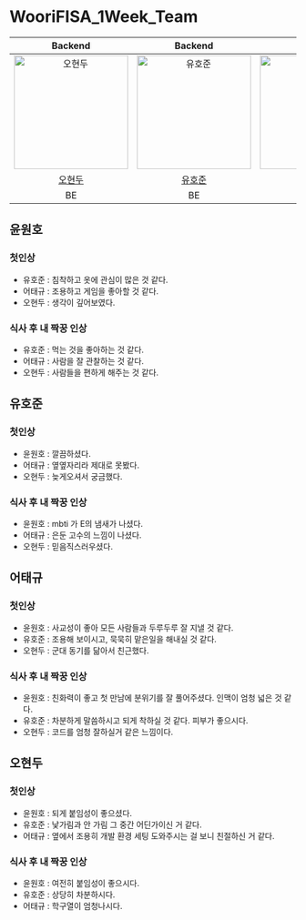 # WooriFISA_1Week_Team

|                                         Backend                                         |                                        Backend                                         |                                         Backend                                         |                                        Algorithm                                        |
|:---------------------------------------------------------------------------------------:|:--------------------------------------------------------------------------------------:|:---------------------------------------------------------------------------------------:|:---------------------------------------------------------------------------------------:|
| <img src="https://avatars.githubusercontent.com/u/114637614?v=4" width=200px alt="오현두"> | <img src="https://avatars.githubusercontent.com/u/73707598?v=4" width=200px alt="유호준"> | <img src="https://avatars.githubusercontent.com/u/123963462?v=4" width=200px alt="어태규"> | <img src="https://avatars.githubusercontent.com/u/129478826?v=4" width=200px alt="윤원호"> |
|                          [오현두](https://github.com/HyunDooBoo)                           |                           [유호준](https://github.com/wns5120)                            |                           [어태규](https://github.com/EOTAEGYU)                            |                          [윤원호](https://github.com/dnjsgh1204)                           |
|                                           BE                                            |                                           BE                                           |                                           BE                                            |                                           AG                                            |

## 윤원호

### 첫인상
- 유호준 : 침착하고 옷에 관심이 많은 것 같다.
- 어태규 : 조용하고 게임을 좋아할 것 같다.
- 오현두 : 생각이 깊어보였다.

### 식사 후 내 짝꿍 인상
- 유호준 : 먹는 것을 좋아하는 것 같다.
- 어태규 : 사람을 잘 관찰하는 것 같다.
- 오현두 : 사람들을 편하게 해주는 것 같다.

## 유호준

### 첫인상
- 윤원호 : 깔끔하셨다.
- 어태규 : 옆옆자리라 제대로 못봤다.
- 오현두 : 늦게오셔서 궁금했다.

### 식사 후 내 짝꿍 인상
- 윤원호 : mbti 가 E의 냄새가 나셨다. 
- 어태규 : 은둔 고수의 느낌이 나셨다.
- 오현두 : 믿음직스러우셨다. 

## 어태규

### 첫인상
- 윤원호 : 사교성이 좋아 모든 사람들과 두루두루 잘 지낼 것 같다.
- 유호준 : 조용해 보이시고, 묵묵히 맡은일을 해내실 것 같다.
- 오현두 : 군대 동기를 닮아서 친근했다.

### 식사 후 내 짝꿍 인상
- 윤원호 : 친화력이 좋고 첫 만남에 분위기를 잘 풀어주셨다. 인맥이 엄청 넓은 것 같다.
- 유호준 : 차분하게 말씀하시고 되게 착하실 것 같다. 피부가 좋으시다.
- 오현두 : 코드를 엄청 잘하실거 같은 느낌이다.

## 오현두

### 첫인상
- 윤원호 : 되게 붙임성이 좋으셨다.
- 유호준 : 낯가림과 안 가림 그 중간 어딘가이신 거 같다.
- 어태규 : 옆에서 조용히 개발 환경 세팅 도와주시는 걸 보니 친절하신 거 같다.

### 식사 후 내 짝꿍 인상
- 윤원호 : 여전히 붙임성이 좋으시다.
- 유호준 : 상당히 차분하시다.
- 어태규 : 학구열이 엄청나시다.
